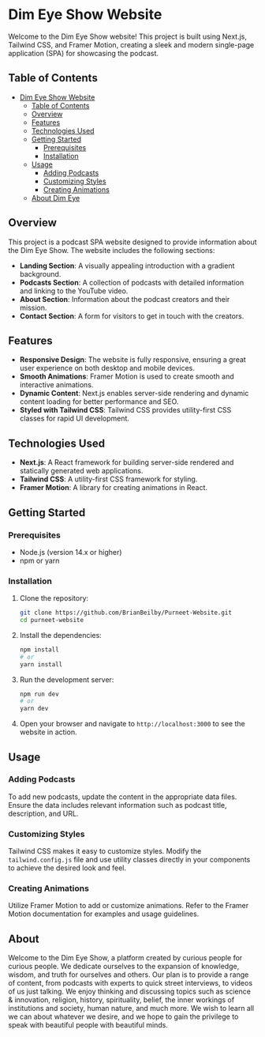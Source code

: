 # Dim Eye Show Website

Welcome to the Dim Eye Show website! This project is built using Next.js, Tailwind CSS, and Framer Motion, creating a sleek and modern single-page application (SPA) for showcasing the podcast.

## Table of Contents

- [Dim Eye Show Website](#dim-eye-show-website)
  - [Table of Contents](#table-of-contents)
  - [Overview](#overview)
  - [Features](#features)
  - [Technologies Used](#technologies-used)
  - [Getting Started](#getting-started)
    - [Prerequisites](#prerequisites)
    - [Installation](#installation)
  - [Usage](#usage)
    - [Adding Podcasts](#adding-podcasts)
    - [Customizing Styles](#customizing-styles)
    - [Creating Animations](#creating-animations)
  - [About Dim Eye](#about)

## Overview

This project is a podcast SPA website designed to provide information about the Dim Eye Show. The website includes the following sections:

- **Landing Section**: A visually appealing introduction with a gradient background.
- **Podcasts Section**: A collection of podcasts with detailed information and linking to the YouTube video.
- **About Section**: Information about the podcast creators and their mission.
- **Contact Section**: A form for visitors to get in touch with the creators.

## Features

- **Responsive Design**: The website is fully responsive, ensuring a great user experience on both desktop and mobile devices.
- **Smooth Animations**: Framer Motion is used to create smooth and interactive animations.
- **Dynamic Content**: Next.js enables server-side rendering and dynamic content loading for better performance and SEO.
- **Styled with Tailwind CSS**: Tailwind CSS provides utility-first CSS classes for rapid UI development.

## Technologies Used

- **Next.js**: A React framework for building server-side rendered and statically generated web applications.
- **Tailwind CSS**: A utility-first CSS framework for styling.
- **Framer Motion**: A library for creating animations in React.

## Getting Started

### Prerequisites

- Node.js (version 14.x or higher)
- npm or yarn

### Installation

1. Clone the repository:
    ```bash
    git clone https://github.com/BrianBeilby/Purneet-Website.git
    cd purneet-website
    ```

2. Install the dependencies:
    ```bash
    npm install
    # or
    yarn install
    ```

3. Run the development server:
    ```bash
    npm run dev
    # or
    yarn dev
    ```

4. Open your browser and navigate to `http://localhost:3000` to see the website in action.

## Usage

### Adding Podcasts

To add new podcasts, update the content in the appropriate data files. Ensure the data includes relevant information such as podcast title, description, and URL.

### Customizing Styles

Tailwind CSS makes it easy to customize styles. Modify the `tailwind.config.js` file and use utility classes directly in your components to achieve the desired look and feel.

### Creating Animations

Utilize Framer Motion to add or customize animations. Refer to the Framer Motion documentation for examples and usage guidelines.


## About 

Welcome to the Dim Eye Show, a platform created by curious people for curious people. We dedicate ourselves to the expansion of knowledge, wisdom, and truth for ourselves and others. Our plan is to provide a range of content, from podcasts with experts to quick street interviews, to videos of us just talking. We enjoy thinking and discussing topics such as science & innovation, religion, history, spirituality, belief, the inner workings of institutions and society, human nature, and much more. We wish to learn all we can about whatever we desire, and we hope to gain the privilege to speak with beautiful people with beautiful minds.
